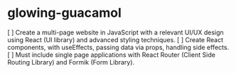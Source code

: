 # glowing-guacamol


[ ] Create a multi-page website in JavaScript with a relevant UI/UX design using React (UI library) and advanced styling techniques.
[ ] Create React components, with useEffects, passing data via props, handling side effects.
[ ] Must include single page applications with React Router (Client Side Routing Library) and Formik (Form Library).
